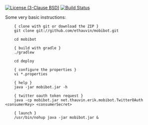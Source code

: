 [![License (3-Clause BSD)](https://img.shields.io/badge/license-BSD%203--Clause-blue.svg?style=flat-square)](http://opensource.org/licenses/BSD-3-Clause) [![Build Status](https://travis-ci.org/ethauvin/mobibot.svg?branch=master)](https://travis-ci.org/ethauvin/mobibot)

Some very basic instructions:

```
    { clone with git or download the ZIP }
    git clone git://github.com/ethauvin/mobibot.git
    
    cd mobibot
    
    { build with gradle }
    ./gradlew

    cd deploy

    { configure the properties }
    vi *.properties
    
    { help }
    java -jar mobibot.jar -h

    { twitter oauth token request }
    java -cp mobibot.jar net.thauvin.erik.mobibot.TwitterOAuth <consumerKey> <consumerSecret>

    { launch }
    /usr/bin/nohup java -jar mobibot.jar &
```